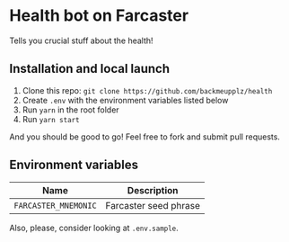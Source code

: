 # Health bot on Farcaster

Tells you crucial stuff about the health!

## Installation and local launch

1. Clone this repo: `git clone https://github.com/backmeupplz/health`
2. Create `.env` with the environment variables listed below
3. Run `yarn` in the root folder
4. Run `yarn start`

And you should be good to go! Feel free to fork and submit pull requests.

## Environment variables

| Name                 | Description           |
| -------------------- | --------------------- |
| `FARCASTER_MNEMONIC` | Farcaster seed phrase |

Also, please, consider looking at `.env.sample`.
